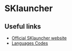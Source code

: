 # SKlauncher

Useful links
---
* [Official SKlauncher website](https://skmedix.pl/sklauncher)
* [Languages Codes](https://minecraft.gamepedia.com/Language#Available_languages)
